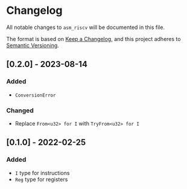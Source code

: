 # Changelog
All notable changes to `asm_riscv` will be documented in this file.

The format is based on [Keep a Changelog](https://keepachangelog.com/en/1.0.0/),
and this project adheres to [Semantic Versioning](https://github.com/AldaronLau/semver).

## [0.2.0] - 2023-08-14
### Added
 - `ConversionError`

### Changed
 - Replace `From<u32> for I` with `TryFrom<u32> for I`

## [0.1.0] - 2022-02-25
### Added
 - `I` type for instructions
 - `Reg` type for registers
